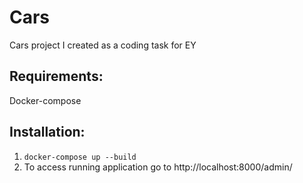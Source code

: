 # Cars
Cars project I created as a coding task for EY

## Requirements:
Docker-compose

## Installation:
1. `docker-compose up --build` <br>
2. To access running application go to http://localhost:8000/admin/ <br>
